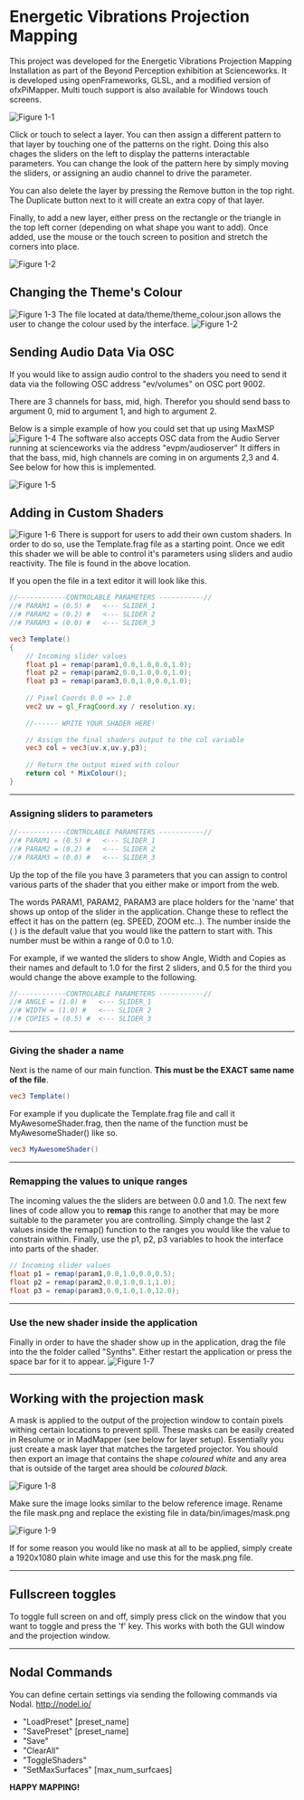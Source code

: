 # Energetic Vibrations Projection Mapping
This project was developed for the Energetic Vibrations Projection Mapping Installation as part of the Beyond Perception exhibition at Scienceworks. It is developed using openFrameworks, GLSL, and a modified version of ofxPiMapper. Multi touch support is also available for Windows touch screens.

![Figure 1-1](https://github.com/JoshuaBatty/EnergeticVibrationsProjectionMapping/blob/master/Wiki/Interface.png "Main Interface")

Click or touch to select a layer. You can then assign a different pattern to that layer by touching one of the patterns on the right. Doing this also chages the sliders on the left to display the patterns interactable parameters. You can change the look of the pattern here by simply moving the sliders, or assigning an audio channel to drive the parameter.

You can also delete the layer by pressing the Remove button in the top right. The Duplicate button next to it will create an extra copy of that layer.

Finally, to add a new layer, either press on the rectangle or the triangle in the top left corner (depending on what shape you want to add). Once added, use the mouse or the touch screen to position and stretch the corners into place. 

![Figure 1-2](https://github.com/JoshuaBatty/EnergeticVibrationsProjectionMapping/blob/master/Wiki/Select%20Layer.png "Select Layer")

## Changing the Theme's Colour
![Figure 1-3](https://github.com/JoshuaBatty/EnergeticVibrationsProjectionMapping/blob/master/Wiki/ThemeColourExample.png "Theme Colour Example")
The file located at data/theme/theme_colour.json allows the user to change the colour used by the interface.
![Figure 1-2](https://github.com/JoshuaBatty/EnergeticVibrationsProjectionMapping/blob/master/Wiki/ThemeColour.png "Theme Colour")

## Sending Audio Data Via OSC
If you would like to assign audio control to the shaders you need to send it data via the following OSC address
"ev/volumes" on OSC port 9002.

There are 3 channels for bass, mid, high. Therefor you should send bass to argument 0, mid to argument 1, and high to argument 2.

Below is a simple example of how you could set that up using MaxMSP
![Figure 1-4](https://github.com/JoshuaBatty/EnergeticVibrationsProjectionMapping/blob/master/Wiki/MaxOSC.png "Select Layer")
The software also accepts OSC data from the Audio Server running at scienceworks via the address "evpm/audioserver"
It differs in that the bass, mid, high channels are coming in on arguments 2,3 and 4. See below for how this is implemented. 

![Figure 1-5](https://github.com/JoshuaBatty/EnergeticVibrationsProjectionMapping/blob/master/Wiki/OSC_addresses.png "OSC Addresses")

## Adding in Custom Shaders
![Figure 1-6](https://github.com/JoshuaBatty/EnergeticVibrationsProjectionMapping/blob/master/Wiki/CustomShaderPath.png "CustomShaderPath")
There is support for users to add their own custom shaders. In order to do so, use the Template.frag file as a starting point. Once we edit this shader we will be able to control it's parameters using sliders and audio reactivity. The file is found in the above location. 


If you open the file in a text editor it will look like this. 
```glsl
//------------CONTROLABLE PARAMETERS -----------//
//# PARAM1 = (0.5) #   <--- SLIDER_1
//# PARAM2 = (0.2) #   <--- SLIDER 2
//# PARAM3 = (0.0) #   <--- SLIDER_3

vec3 Template()
{
    // Incoming slider values
    float p1 = remap(param1,0.0,1.0,0.0,1.0);
    float p2 = remap(param2,0.0,1.0,0.0,1.0);
    float p3 = remap(param3,0.0,1.0,0.0,1.0);
    
    // Pixel Coords 0.0 => 1.0
    vec2 uv = gl_FragCoord.xy / resolution.xy;
    
    //------ WRITE YOUR SHADER HERE!

    // Assign the final shaders output to the col variable
    vec3 col = vec3(uv.x,uv.y,p3);
    
    // Return the output mixed with colour
    return col * MixColour();
}
```

---
### Assigning sliders to parameters
```glsl
//------------CONTROLABLE PARAMETERS -----------//
//# PARAM1 = (0.5) #   <--- SLIDER_1
//# PARAM2 = (0.2) #   <--- SLIDER 2
//# PARAM3 = (0.0) #   <--- SLIDER_3
```
Up the top of the file you have 3 parameters that you can assign to control various parts of the shader that you either make or import from the web. 

The words PARAM1, PARAM2, PARAM3 are place holders for the 'name' that shows up ontop of the slider in the application. Change these to reflect the effect it has on the pattern (eg. SPEED, ZOOM etc..). The number inside the ( ) is the default value that you would like the pattern to start with. This number must be within a range of 0.0 to 1.0. 

For example, if we wanted the sliders to show Angle, Width and Copies as their names and default to 1.0 for the first 2 sliders, and 0.5 for the third you would change the above example to the following.  
```glsl
//------------CONTROLABLE PARAMETERS -----------//
//# ANGLE = (1.0) #   <--- SLIDER_1
//# WIDTH = (1.0) #   <--- SLIDER 2
//# COPIES = (0.5) #  <--- SLIDER_3
```

---
### Giving the shader a name
Next is the name of our main function. **This must be the EXACT same name of the file**. 
```glsl
vec3 Template()
```

For example if you duplicate the Template.frag file and call it MyAwesomeShader.frag, then the name of the function must be MyAwesomeShader() like so. 
```glsl
vec3 MyAwesomeShader()
```

---
### Remapping the values to unique ranges
The incoming values the the sliders are between 0.0 and 1.0. The next few lines of code allow you to __remap__ this range to another that may be more suitable to the parameter you are controlling. Simply change the last 2 values inside the remap() function to the ranges you would like the value to constrain within. Finally, use the p1, p2, p3 variables to hook the interface into parts of the shader. 
```glsl
// Incoming slider values
float p1 = remap(param1,0.0,1.0,0.0,0.5);
float p2 = remap(param2,0.0,1.0,0.1,1.0);
float p3 = remap(param3,0.0,1.0,1.0,12.0);
```

---
### Use the new shader inside the application
Finally in order to have the shader show up in the application, drag the file into the the folder called "Synths". Either restart the application or press the space bar for it to appear. 
![Figure 1-7](https://github.com/JoshuaBatty/EnergeticVibrationsProjectionMapping/blob/master/Wiki/MyAwesomeShader.png "MyAwesomeShader")

---
## Working with the projection mask
A mask is applied to the output of the projection window to contain pixels withing certain locations to prevent spill. These masks can be easily created in Resolume or in MadMapper (see below for layer setup). Essentially you just create a mask layer that matches the targeted projector. You should then export an image that contains the shape *coloured white* and any area that is outside of the target area should be *coloured black*.   

![Figure 1-8](https://github.com/JoshuaBatty/EnergeticVibrationsProjectionMapping/blob/master/Wiki/MadMapper.png "MadMapper")

Make sure the image looks similar to the below reference image. Rename the file mask.png and replace the existing file in data/bin/images/mask.png

![Figure 1-9](https://github.com/JoshuaBatty/EnergeticVibrationsProjectionMapping/blob/master/bin/data/images/mask.png "Mask")

If for some reason you would like no mask at all to be applied, simply create a 1920x1080 plain white image and use this for the mask.png file. 

---
## Fullscreen toggles
To toggle full screen on and off, simply press click on the window that you want to toggle and press the 'f' key. This works with both the GUI window and the projection window.

---
## Nodal Commands
You can define certain settings via sending the following commands via Nodal. http://nodel.io/
- "LoadPreset" [preset_name]
- "SavePreset" [preset_name]
- "Save"
- "ClearAll"
- "ToggleShaders"
- "SetMaxSurfaces" [max_num_surfcaes]

__HAPPY MAPPING!__
